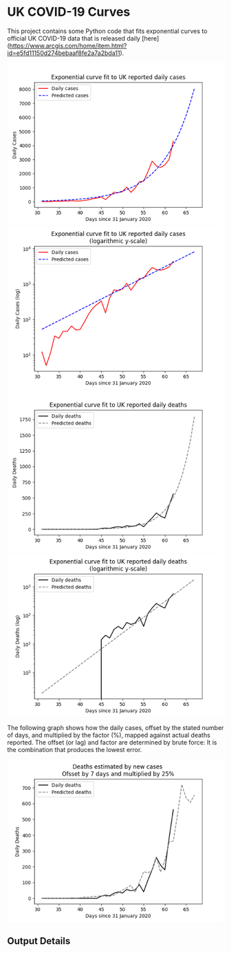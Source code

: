 # UK COVID-19 Curves

This project contains some Python code that fits exponential curves to
official UK COVID-19 data that is released daily [here] (https://www.arcgis.com/home/item.html?id=e5fd11150d274bebaaf8fe2a7a2bda11).

![Graph of actual cases and exponential curve](cases.png)
![Graph of actual cases and exponential curve](cases-log.png)
![Graph of actual cases and exponential deaths](deaths.png)
![Graph of actual cases and exponential deaths](deaths-log.png)

The following graph shows how the daily cases, offset by the stated number of days,
and  multiplied by the factor (%), mapped against actual deaths reported.
The offset (or lag) and factor are determined by brute force:
It is the combination that produces the lowest error.

![Graph of predicted deaths based on earlier new cases](cases-deaths.png)

Output Details
--------------

